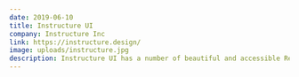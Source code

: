 ```yaml
---
date: 2019-06-10
title: Instructure UI
company: Instructure Inc
link: https://instructure.design/
image: uploads/instructure.jpg
description: Instructure UI has a number of beautiful and accessible React components with baked-in styles and theming and helpful utility functions.
---
```

